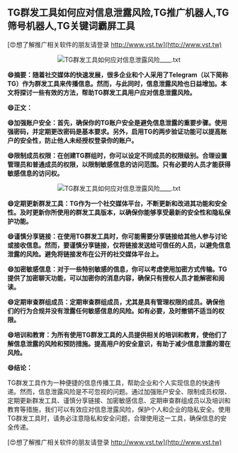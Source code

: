 ## **TG群发工具如何应对信息泄露风险,TG推广机器人,TG筛号机器人,TG关键词霸屏工具**

[😍想了解推广相关软件的朋友请登录 http://www.vst.tw](http://www.vst.tw)

 <center><img src="https://vst.tw/MP4/tuiguang/png/6.png" alt="TG群发工具如何应对信息泄露风险____.txt"></center>

**😄摘要：随着社交媒体的快速发展，很多企业和个人采用了Telegram（以下简称TG）作为群发工具来传播信息。然而，与此同时，信息泄露风险也日益增加。本文将探讨一些有效的方法，帮助TG群发工具用户应对信息泄露风险。**

**😄正文：**

**😄加强账户安全：首先，确保你的TG账户安全是避免信息泄露的重要步骤。使用强密码，并定期更改密码是基本要求。另外，启用TG的两步验证功能可以提高账户的安全性，防止他人未经授权登录你的账户。**

**😄限制成员权限：在创建TG群组时，你可以设定不同成员的权限级别。合理设置管理员和普通成员的权限，以限制敏感信息的访问范围。只有必要的人员才能获得敏感信息的访问权。**

 <center><img src="https://vst.tw/MP4/tuiguang/png/3.png" alt="TG群发工具如何应对信息泄露风险____.txt"></center>

**😄定期更新群发工具：TG作为一个社交媒体平台，不断更新和改进其功能和安全性。及时更新你所使用的群发工具版本，以确保你能够享受最新的安全性和隐私保护功能。**

**😄谨慎分享链接：在使用TG群发工具时，你可能需要分享链接给其他人参与讨论或接收信息。然而，要谨慎分享链接，仅将链接发送给可信任的人员，以避免信息泄露的风险。避免将链接发布在公开的社交媒体平台上。**

**😄加密敏感信息：对于一些特别敏感的信息，你可以考虑使用加密方式传输。TG提供了加密聊天功能，可以加密你的消息内容，确保只有授权人员才能解密和阅读。**

**😄定期审查群组成员：定期审查群组成员，尤其是具有管理权限的成员。确保他们的行为合规并没有泄露任何敏感信息的风险。如有必要，及时撤销不适当的权限。**

**😄培训和教育：为所有使用TG群发工具的人员提供相关的培训和教育，使他们了解信息泄露的风险和预防措施。提高用户的安全意识，有助于减少信息泄露的潜在风险。**

**😄结论：**

TG群发工具作为一种便捷的信息传播工具，帮助企业和个人实现信息的快速传递。然而，信息泄露风险是不可忽视的问题。通过加强账户安全、限制成员权限、定期更新群发工具、谨慎分享链接、加密敏感信息、定期审查群组成员以及培训和教育等措施，我们可以有效应对信息泄露风险，保护个人和企业的隐私安全。使用TG群发工具时，请务必注意隐私和安全问题，合理使用这一工具，确保信息的安全传递。

[😍想了解推广相关软件的朋友请登录 http://www.vst.tw](http://www.vst.tw)



